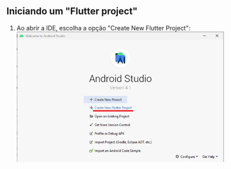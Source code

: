 ## Iniciando um "Flutter project"

1) Ao abrir a IDE, escolha a opção "Create New Flutter Project":  
![](https://github.com/SabrinaKaren/flutter-helper/blob/master/setup/assets/new_project_01.png)

